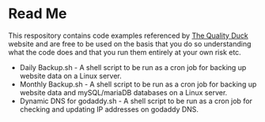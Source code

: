 # Read Me
This respository contains code examples referenced by [The Quality Duck](https://www.thequalityduck.co.uk) website and are free to be used on the basis that you do so understanding what the code does and that you run them entirely at your own risk etc.

- Daily Backup.sh - A shell script to be run as a cron job for backing up website data on a Linux server.
- Monthly Backup.sh - A shell script to be run as a cron job for backing up website data and mySQL/mariaDB databases on a Linux server.
- Dynamic DNS for godaddy.sh - A shell script to be run as a cron job for checking and updating IP addresses on godaddy DNS.

